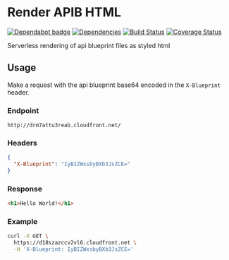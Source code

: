 # Render APIB HTML

[![Dependabot badge](https://badgen.net/dependabot/iamogbz/render-apib-html/?icon=dependabot)](https://app.dependabot.com)
[![Dependencies](https://david-dm.org/iamogbz/render-apib-html.svg)](https://github.com/iamogbz/render-apib-html)
[![Build Status](https://github.com/iamogbz/render-apib-html/workflows/Build/badge.svg)](https://github.com/iamogbz/render-apib-html/actions)
[![Coverage Status](https://coveralls.io/repos/github/iamogbz/render-apib-html/badge.svg?branch=master)](https://coveralls.io/github/iamogbz/render-apib-html?branch=master)

Serverless rendering of api blueprint files as styled html

## Usage

Make a request with the api blueprint base64 encoded in the `X-Blueprint` header.

### Endpoint

```http
http://drm7attu3reab.cloudfront.net/
```

### Headers

```json
{
  "X-Blueprint": "IyBIZWxsbyBXb3JsZCE="
}
```

### Response

```html
<h1>Hello World!</h1>
```

### Example

```sh
curl -X GET \
  https://d18szazccv2vl6.cloudfront.net \
  -H 'X-Blueprint: IyBIZWxsbyBXb3JsZCE='
```
